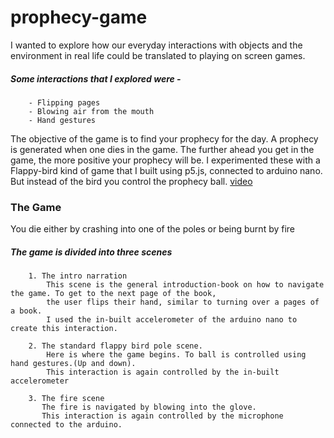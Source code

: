 # prophecy-game
 
I wanted to explore how our everyday interactions with objects and the environment in real life could be translated to playing on screen games. 
 ##### Some interactions that I explored were - 
        - Flipping pages
        - Blowing air from the mouth 
        - Hand gestures 

The objective of the game is to find your prophecy for the day. A prophecy is generated when one dies in the game. 
The further ahead you get in the game, the more positive your prophecy will be. 
I experimented these with a Flappy-bird kind of game that I built using p5.js, connected to arduino nano. But instead of the bird you control the prophecy ball.
[video](https://user-images.githubusercontent.com/12654691/105076796-8da63000-5a59-11eb-81a0-80c48eca6c8b.mp4) 
### The Game
You die either by crashing into one of the poles or being burnt by fire
 ##### The game is divided into three scenes 
        1. The intro narration
            This scene is the general introduction-book on how to navigate the game. To get to the next page of the book, 
            the user flips their hand, similar to turning over a pages of a book. 
            I used the in-built accelerometer of the arduino nano to create this interaction. 
          
        2. The standard flappy bird pole scene.
            Here is where the game begins. To ball is controlled using hand gestures.(Up and down).
            This interaction is again controlled by the in-built accelerometer
          
        3. The fire scene 
           The fire is navigated by blowing into the glove. 
           This interaction is again controlled by the microphone connected to the arduino.
           
   
